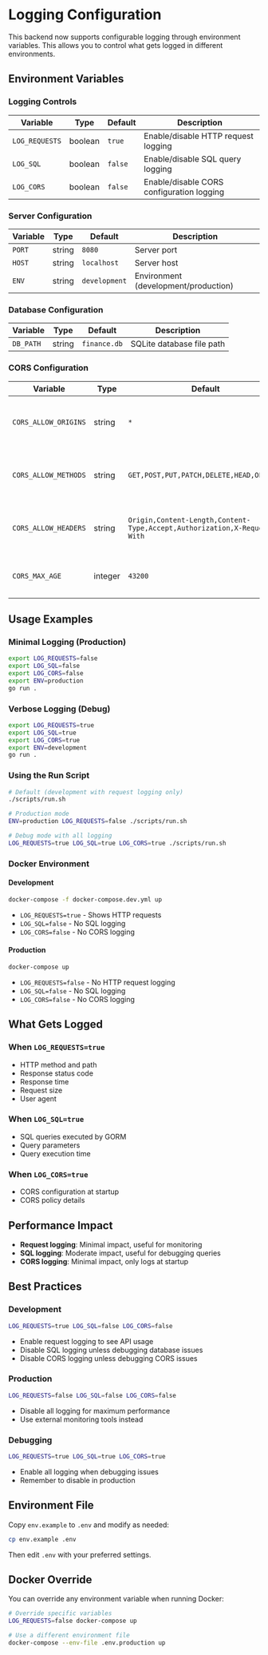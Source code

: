 # Logging Configuration

This backend now supports configurable logging through environment variables. This allows you to control what gets logged in different environments.

## Environment Variables

### Logging Controls

| Variable | Type | Default | Description |
|----------|------|---------|-------------|
| `LOG_REQUESTS` | boolean | `true` | Enable/disable HTTP request logging |
| `LOG_SQL` | boolean | `false` | Enable/disable SQL query logging |
| `LOG_CORS` | boolean | `false` | Enable/disable CORS configuration logging |

### Server Configuration

| Variable | Type | Default | Description |
|----------|------|---------|-------------|
| `PORT` | string | `8080` | Server port |
| `HOST` | string | `localhost` | Server host |
| `ENV` | string | `development` | Environment (development/production) |

### Database Configuration

| Variable | Type | Default | Description |
|----------|------|---------|-------------|
| `DB_PATH` | string | `finance.db` | SQLite database file path |

### CORS Configuration

| Variable | Type | Default | Description |
|----------|------|---------|-------------|
| `CORS_ALLOW_ORIGINS` | string | `*` | Comma-separated list of allowed origins |
| `CORS_ALLOW_METHODS` | string | `GET,POST,PUT,PATCH,DELETE,HEAD,OPTIONS` | Comma-separated list of allowed methods |
| `CORS_ALLOW_HEADERS` | string | `Origin,Content-Length,Content-Type,Accept,Authorization,X-Requested-With` | Comma-separated list of allowed headers |
| `CORS_MAX_AGE` | integer | `43200` | CORS preflight cache time in seconds |

## Usage Examples

### Minimal Logging (Production)
```bash
export LOG_REQUESTS=false
export LOG_SQL=false
export LOG_CORS=false
export ENV=production
go run .
```

### Verbose Logging (Debug)
```bash
export LOG_REQUESTS=true
export LOG_SQL=true
export LOG_CORS=true
export ENV=development
go run .
```

### Using the Run Script
```bash
# Default (development with request logging only)
./scripts/run.sh

# Production mode
ENV=production LOG_REQUESTS=false ./scripts/run.sh

# Debug mode with all logging
LOG_REQUESTS=true LOG_SQL=true LOG_CORS=true ./scripts/run.sh
```

### Docker Environment

#### Development
```bash
docker-compose -f docker-compose.dev.yml up
```
- `LOG_REQUESTS=true` - Shows HTTP requests
- `LOG_SQL=false` - No SQL logging
- `LOG_CORS=false` - No CORS logging

#### Production
```bash
docker-compose up
```
- `LOG_REQUESTS=false` - No HTTP request logging
- `LOG_SQL=false` - No SQL logging
- `LOG_CORS=false` - No CORS logging

## What Gets Logged

### When `LOG_REQUESTS=true`
- HTTP method and path
- Response status code
- Response time
- Request size
- User agent

### When `LOG_SQL=true`
- SQL queries executed by GORM
- Query parameters
- Query execution time

### When `LOG_CORS=true`
- CORS configuration at startup
- CORS policy details

## Performance Impact

- **Request logging**: Minimal impact, useful for monitoring
- **SQL logging**: Moderate impact, useful for debugging queries
- **CORS logging**: Minimal impact, only logs at startup

## Best Practices

### Development
```bash
LOG_REQUESTS=true LOG_SQL=false LOG_CORS=false
```
- Enable request logging to see API usage
- Disable SQL logging unless debugging database issues
- Disable CORS logging unless debugging CORS issues

### Production
```bash
LOG_REQUESTS=false LOG_SQL=false LOG_CORS=false
```
- Disable all logging for maximum performance
- Use external monitoring tools instead

### Debugging
```bash
LOG_REQUESTS=true LOG_SQL=true LOG_CORS=true
```
- Enable all logging when debugging issues
- Remember to disable in production

## Environment File

Copy `env.example` to `.env` and modify as needed:

```bash
cp env.example .env
```

Then edit `.env` with your preferred settings.

## Docker Override

You can override any environment variable when running Docker:

```bash
# Override specific variables
LOG_REQUESTS=false docker-compose up

# Use a different environment file
docker-compose --env-file .env.production up
``` 
